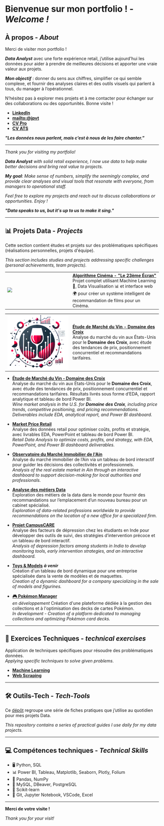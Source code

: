 <html>
<head>
  <style>
    table {
      border-collapse: collapse;
      border: none;
    }
    td {
      border: none !important;
    }
  </style>
</head>
<body>

# Bienvenue sur mon portfolio ! - *Welcome !*

## À propos - *About*
Merci de visiter mon portfolio !

***Data Analyst*** avec une forte expérience retail, j’utilise aujourd'hui les données pour aider à prendre de meilleures décisions et apporter une vraie valeur aux projets.

***Mon objectif*** : donner du sens aux chiffres, simplifier ce qui semble complexe, et fournir des analyses claires et des outils visuels qui parlent à tous, du manager à l’opérationnel.

N’hésitez pas à explorer mes projets et à me contacter pour échanger sur des collaborations ou des opportunités. Bonne visite !

- **[LinkedIn](https://www.linkedin.com/in/jpvt33)** 
- **[mailto:@jpvt](mailto:jpvt@outlook.fr)**
- **[CV Pro](https://github.com/jpvt-data/Portfolio/tree/main/donnees/cv/CV%20-%20JP%20Van%20Tongeren%20-%200220252.pdf)**
- **[CV ATS](https://github.com/jpvt-data/Portfolio/tree/main/donnees/cv/CV%20-%20JP%20Van%20Tongeren%20-%20022025.pdf)**

***"Les données nous parlent, mais c’est à nous de les faire chanter."***

____

*Thank you for visiting my portfolio!*

***Data Analyst*** *with solid retail experience, I now use data to help make better decisions and bring real value to projects.*

***My goal***: *Make sense of numbers, simplify the seemingly complex, and provide clear analyses and visual tools that resonate with everyone, from managers to operational staff.*

*Feel free to explore my projects and reach out to discuss collaborations or opportunities. Enjoy !*

***"Data speaks to us, but it's up to us to make it sing."***

---

## 📊 Projets Data - *Projects*
Cette section contient études et projets sur des problématiques spécifiques (réalisations personnelles, projets d'équipe).  

*This section includes studies and projects addressing specific challenges (personal achievements, team projects).*

<table>
  <tr>
    <td width="200">
    <img src="https://github.com/jpvt-data/AlgoCinema/blob/main/donnees/images/IMG_0259.JPG" width="200">
    </td>
    <td>
      <strong><a href="https://github.com/jpvt-data/AlgoCinema/blob/main/README.md">Algorithme Cinéma - "Le 23ème Écran"</a></strong><br>
      Projet complet utilisant Machine Learning 🤖, Data Visualisation 📊 et interface web 🌍 pour créer un système intelligent de recommandation de films pour un Cinéma.<br>
    </td>
  </tr>
</table>

<table>
  <tr>
    <td width="200">
    <img src="https://github.com/jpvt-data/Etude-Prix-Vin-USA/blob/main/data/eda_vin.png" width="200">
    </td>
    <td>
      <strong><a href="https://github.com/jpvt-data/Etude-Prix-Vin-USA/blob/main/README.md">Étude de Marché du Vin - Domaine des Croix</a></strong><br>
      Analyse du marché du vin aux États-Unis pour le <strong>Domaine des Croix</strong>, avec étude des tendances de prix, positionnement concurrentiel et recommandations tarifaires.<br>
    </td>
  </tr>
</table>


- **[Étude de Marché du Vin - Domaine des Croix](https://github.com/jpvt-data/Etude-Prix-Vin-USA/blob/main/README.md)**  
Analyse du marché du vin aux États-Unis pour le **Domaine des Croix**, avec étude des tendances de prix, positionnement concurrentiel et recommandations tarifaires. Résultats livrés sous forme d’EDA, rapport analytique et tableau de bord Power BI.  
*Wine market analysis in the U.S. for **Domaine des Croix**, including price trends, competitive positioning, and pricing recommendations. Deliverables include EDA, analytical report, and Power BI dashboard.*

- **[Market Price Retail](https://github.com/jpvt-data/Market-Price-Retail/tree/main)**  
Analyse des données retail pour optimiser coûts, profits et stratégie, avec livrables EDA, PowerPoint et tableau de bord Power BI.  
*Retail Data Analysis to optimize costs, profits, and strategy, with EDA, PowerPoint, and Power BI dashboard deliverables.*

- **[Observatoire du Marché Immobilier de l'Ain](./donnees/mise_en_pratique/marché-immobilier-ddt-ain/README.md)**  
Analyse du marché immobilier de l’Ain via un tableau de bord interactif pour guider les décisions des collectivités et professionnels.  
*Analysis of the real estate market in Ain through an interactive dashboard to support decision-making for local authorities and professionals.*

- **[Analyse des métiers Data](./donnees/mise_en_pratique/business_case/Business-Case-Salaire-Metiers-Data.md)**  
Exploration des métiers de la data dans le monde pour fournir des recommandations sur l’emplacement d’un nouveau bureau pour un cabinet spécialisé.  
*Exploration of data-related professions worldwide to provide recommendations on the location of a new office for a specialized firm.*

- **[Projet CampusCARE](https://github.com/jpvt-data/CampusCARE/blob/main/README.md)**  
Analyse des facteurs de dépression chez les étudiants en Inde pour développer des outils de suivi, des stratégies d’intervention précoce et un tableau de bord interactif.  
*Analysis of depression factors among students in India to develop monitoring tools, early intervention strategies, and an interactive dashboard.*

- **[Toys & Models]()** ***à venir***   
Création d'un tableau de bord dynamique pour une entreprise spécialisée dans la vente de modèles et de maquettes.  
*Creation of a dynamic dashboard for a company specializing in the sale of models and figurines.*

- **[🎮 Pokémon Manager](https://github.com/jpvt-data/Pokemon-Manager/blob/main/README.md)**  
*en développement* Création d'une plateforme dédiée à la gestion des collections et à l'optimisation des decks de cartes Pokémon.  
*In development - Creation of a platform dedicated to managing collections and optimizing Pokémon card decks.*

---

## 🧩 Exercices Techniques - *technical exercises*
Application de techniques spécifiques pour résoudre des problématiques données.  
*Applying specific techniques to solve given problems.*

- [**Machine Learning**](./donnees/mise_en_pratique/machine_learning/machine_learning.md)
- [**Web Scraping**](./donnees/mise_en_pratique/web_scraping/web_scraping.md)

---

## **🛠️ Outils-Tech** - *Tech-Tools*
Ce [dépôt](https://github.com/jpvt-data/Outils-Tech/blob/main/README.md) regroupe une série de fiches pratiques que j’utilise au quotidien pour mes projets Data.

*This repository contains a series of practical guides I use daily for my data projects.*

---

## 💻 Compétences techniques - *Technical Skills* 
  
- 🖥️ Python, SQL  
- 📊 Power BI, Tableau, Matplotlib, Seaborn, Plotly, Folium 
- 🔄 Pandas, NumPy  
- 💾 MySQL, DBeaver, PostgreSQL
- 🤖 Scikit-learn
- 🔧 Git, Jupyter Notebook, VSCode, Excel

---

**Merci de votre visite !**

</body>
</html>

*Thank you for your visit!*



